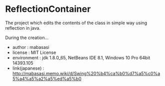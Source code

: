 # ReflectionContainer  
The project which edits the contents of the class in simple way using reflection in java.  


During the creation...  

- author : mabasasi  
- license : MIT License  
- environment : jdk 1.8.0_65, NetBeans IDE 8.1, Windows 10 Pro 64bit 14393.105
- link(japanese) : http://mabasasi.memo.wiki/d/Swing%20%b4%ca%b0%d7%a5%c0%a5%a4%a5%a2%a5%ed%a5%b0
